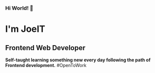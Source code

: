 ### Hi World! 🤖
# I'm JoeIT 
## Frontend Web Developer 
**Self-taught learning something new every day following the path of Frontend development.**
#OpenToWork

<!--
**JoseIgnacioTapia/JoseIgnacioTapia** is a ✨ _special_ ✨ repository because its `README.md` (this file) appears on your GitHub profile.

Here are some ideas to get you started:

- 🔭 I’m currently working on ...
- 🌱 I’m currently learning ...
- 👯 I’m looking to collaborate on ...
- 🤔 I’m looking for help with ...
- 💬 Ask me about ...
- 📫 How to reach me: ...
- 😄 Pronouns: ...
- ⚡ Fun fact: ...
-->
